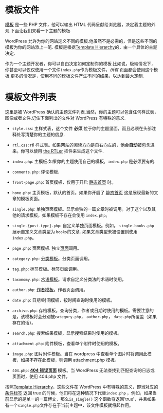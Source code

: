 # 模板文件

[模板](https://codex.wordpress.org/Stepping_Into_Templates) 是一些 PHP 文件，他可以输出 HTML 代码呈献给浏览器，决定着主题的外观.下面让我们来看一下主题的模板.

WordPress 允许为你的网站定义不同的模板.他虽然不是必需的，但是这些不同的模板为你的网站添上一笔. 模板是根据[Template Hierarchy](https://codex.wordpress.org/Template_Hierarchy)的，由一个具体的主题决定.

作为一个主题开发者，你可以自由决定如何定制你的模板.比如说，极端情况下， 你甚至可以仅仅使用一个文件`index.php`作为模板文件，_所有_ 页面都会使用这个模板.更多的情况是，使用不同的模板文件产生不同的结果，以达到最大定制.

# 模板文件列表

这里是被 WordPress 确认的主题文件列表.当然，你的主题可以包含任何样式表，图像或者文件.记住下面列出的文件对 WordPress 有特殊的意义.

- `style.css`: 主样式表，这个文件 **必须** 位于你的主题里面，而且必须在头部注释处写清楚你的主题的信息.

- `rtl.css`: rtl 样式表。如果网站的阅读方向是自右向左的，他会**自动**被包含进来。你可以使用 [the RTLer](http://wordpress.org/extend/plugins/rtler/) 插件来生成这个文件.

- `index.php`: 主模板.如果你的主题使用自己的模板，`index.php` 是必须要有的.

- `comments.php`: 评论模板.

- `front-page.php`: 首页模板，仅用于开启 [静态首页](https://codex.wordpress.org/Creating_a_Static_Front_Page) 时。

- `home.php`: 主页模板，默认的首页。如果你开启了 [静态首页](https://codex.wordpress.org/Creating_a_Static_Front_Page) 这是展现最新的文章的模板页面。

- `single.php`: 单独页面模板。显示单独的一篇文章时被调用。对于这个以及其他的请求模板，如果模板不存在会使用 `index.php`。

- `single-{post-type}.php`: 自定义单独页面模板。例如， `single-books.php` 展示自定义文章类型为 `books`的文章. 如果文章类型未被设置则使用`index.php`。

- `page.php`: 页面模板. 独立[页面](https://codex.wordpress.org/Pages)调用。

- `category.php`: [分类模板](https://codex.wordpress.org/Category_Templates)。分类页面调用。

- `tag.php`: [标签模板](https://codex.wordpress.org/Tag_Templates)。标签页面调用。

- `taxonomy.php`: [术语模板](https://codex.wordpress.org/index.php?title=Taxonomy_Templates&action=edit&redlink=1)。请求自定义分类法的术语时使用。

- `author.php`: [作者模板](https://codex.wordpress.org/Author_Templates)。作者页面调用。

- `date.php`: 日期/时间模板，按时间查询时使用的模板。

- `archive.php`: 存档模板。查询分类，作者或日期时使用的模板。需要注意的是，该模板将会分别被`category.php`， `author.php`， `date.php`所覆盖（如果存在的话）。

- `search.php`: 搜索结果模板，显示搜索结果时使用的模板。

- `attachment.php`: 附件模板，查看单个附件时使用的模板。

- `image.php`: 图片附件模板。当在 wordpress 中查看单个图片时将调用此模板，如果不存在此模板，则调用 attachment.php 模板。

- `404.php`: **[404 错误页面](https://codex.wordpress.org/Creating_an_Error_404_Page)** 模板。当 WordPress 无法查找到匹配查询的日志或页面时，使用 404.php 文件。

按照[Template Hierarchy](https://codex.wordpress.org/Template_Hierarchy)，这些文件在 WordPress 中有特殊的意义，即当对应的 [条件标签](https://codex.wordpress.org/Conditional_Tags) 返回 true 的时候，他们将在这种情况下代替`index.php` ，例如，如果当前显示的是单一的一篇博文，那么`is_single()` 这个函数将返回'true'，并且如果有一个`single.php`文件存在于当前主题中，该文件模板就将起作用。
